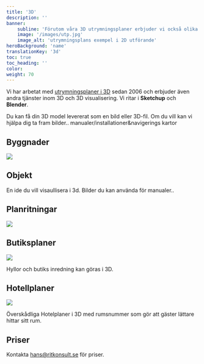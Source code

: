 ```yaml
---
title: '3D'
description: ''
banner:
    subline: 'Förutom våra 3D utrymningsplaner erbjuder vi också olika typer av 3D visualliseringar, från byggnader, butiksplaner till installations exempel av produkter.'
    image: '/images/utp.jpg'
    image_alt: 'utrymningsplans exempel i 2D utförande'
heroBackground: 'name'
translationKey: '3d'
toc: true
toc_heading: ''
color: 
weight: 70
---
```


Vi har arbetat med [utrymningsplaner i 3D](/produkter/utrymningsplan) sedan 2006 och erbjuder även andra tjänster inom 3D och 3D visualisering. Vi ritar i **Sketchup** och **Blender**. 

Du kan få din 3D model levererat som en bild eller 3D-fil. 
Om du vill kan vi hjälpa dig ta fram bilder.. manualer/installationer&navigerings kartor

## Byggnader

![](2_hus_mittemellan_s.jpg)

## Objekt

En ide du vill visaullisera i 3d. Bilder du kan använda för manualer..

## Planritningar

![](planrit_3D_s.jpg)

## Butiksplaner

![](butik.jpg)

Hyllor och butiks inredning kan göras i 3D. 

## Hotellplaner

![](hotell.webp)

Överskådliga Hotelplaner i 3D med rumsnummer som gör att gäster lättare hittar sitt rum.

## Priser

Kontakta hans@ritkonsult.se för priser.